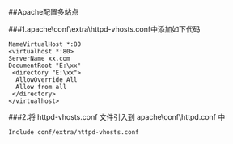 ##Apache配置多站点

###1.apache\conf\extra\httpd-vhosts.conf中添加如下代码

	NameVirtualHost *:80
	<virtualhost *:80>
	ServerName xx.com
	DocumentRoot "E:\xx"
	 <directory "E:\xx">
	  AllowOverride All
	  Allow from all
	 </directory>
	</virtualhost>

###2.将 httpd-vhosts.conf 文件引入到 apache\conf\httpd.conf 中

	Include conf/extra/httpd-vhosts.conf
